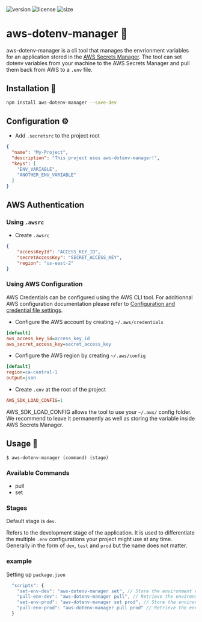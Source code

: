 ![version](https://img.shields.io/github/package-json/v/Julez64/aws-dotenv-manager?style=flat-square)
![license](https://img.shields.io/github/license/Julez64/aws-dotenv-manager?style=flat-square)
![size](https://img.shields.io/github/languages/code-size/Julez64/aws-dotenv-manager?style=flat-square)

# aws-dotenv-manager :toolbox:

aws-dotenv-manager is a cli tool that manages the envrionment variables for an application stored in the [AWS Secrets Manager](https://aws.amazon.com/secrets-manager/). The tool can set dotenv variables from your machine to the AWS Secrets Manager and pull them back from AWS to a `.env` file.

## Installation :hammer:

```sh
npm install aws-dotenv-manager --save-dev
```

## Configuration :gear:

- Add `.secretsrc` to the project root
```json
{
  "name": "My-Project",
  "description": "This project uses aws-dotenv-manager!",
  "keys": [
    "ENV_VARIABLE",
    "ANOTHER_ENV_VARIABLE"
  ]
}
````

## AWS Authentication

### Using `.awsrc`

- Create `.awsrc`
```json
{
    "accessKeyId": "ACCESS_KEY_ID",
    "secretAccessKey": "SECRET_ACCESS_KEY",
    "region": "us-east-2"
}
```

### Using AWS Configuration
AWS Credentials can be configured using the AWS CLI tool. For additionnal AWS configuration documentation please refer to [Configuration and credential file settings](https://docs.aws.amazon.com/cli/latest/userguide/cli-configure-files.html).

- Configure the AWS account by creating `~/.aws/credentials`
```ini
[default]
aws_access_key_id=access_key_id
aws_secret_access_key=secret_access_key
```

- Configure the AWS region by creating `~/.aws/config`
```ini
[default]
region=ca-central-1
output=json
```

- Create `.env` at the root of the project
```ini
AWS_SDK_LOAD_CONFIG=1
```
AWS_SDK_LOAD_CONFIG allows the tool to use your `~/.aws/` config folder. We recommend to leave it permanently as well as storing the variable inside AWS Secrets Manager.



## Usage :rocket:

```Shell
$ aws-dotenv-manager (command) (stage)
```

### Available Commands
- pull
- set

### Stages
Default stage is `dev`.

Refers to the development stage of the application. It is used to differentiate the multiple `.env` configurations your project might use at any time. Generally in the form of `dev`, `test` and `prod` but the name does not matter.

### example
Setting up `package.json`
```js
  "scripts": {
    "set-env-dev": "aws-dotenv-manager set", // Store the environment variables of this machine to AWS Secrets Manager for dev environment.
    "pull-env-dev": "aws-dotenv-manager pull", // Retrieve the environment variables from AWS Secrets Manager dev envrionment to a .env file in the root folder.
    "set-env-prod": "aws-dotenv-manager set prod", // Store the environment variables of this machine to AWS Secrets Manager for prod environment.
    "pull-env-prod": "aws-dotenv-manager pull prod" // Retrieve the environment variables from AWS Secrets Manager prod envrionment to a .env file in the root folder.
  }
````


